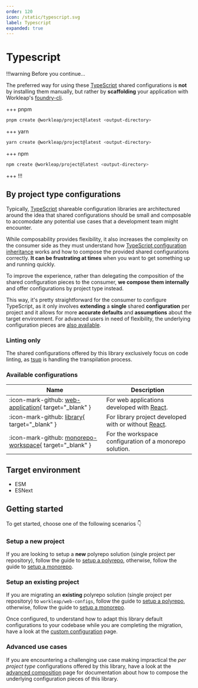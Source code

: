 ```yaml
---
order: 120
icon: /static/typescript.svg
label: Typescript
expanded: true
---
```


# Typescript

!!!warning Before you continue...

The preferred way for using these [TypeScript](https://www.typescriptlang.org/) shared configurations is **not** by installing them manually, but rather by **scaffolding** your application with Workleap's [foundry-cli](https://github.com/gsoft-inc/wl-foundry-cli).

+++ pnpm
```bash
pnpm create @workleap/project@latest <output-directory>
```
+++ yarn
```bash
yarn create @workleap/project@latest <output-directory>
```
+++ npm
```bash
npm create @workleap/project@latest <output-directory>
```
+++
!!!

## By project type configurations

Typically, [TypeScript](https://www.typescriptlang.org/) shareable configuration libraries are architectured around the idea that shared configurations should be small and composable to accomodate any potential use cases that a development team might encounter.

While composability provides flexibility, it also increases the complexity on the consumer side as they must understand how [TypeScript configuration inheritance](https://www.typescriptlang.org/tsconfig#extends) works and how to compose the provided shared configurations correctly. **It can be frustrating at times** when you want to get something up and running quickly.

To improve the experience, rather than delegating the composition of the shared configuration pieces to the consumer, **we compose them internally** and offer configurations by project type instead.

This way, it's pretty straightforward for the consumer to configure TypeScript, as it only involves **extending** a **single** shared **configuration** per project and it allows for more **accurate defaults** and **assumptions** about the target environment. For advanced users in need of flexibility, the underlying configuration pieces are [also available](advanced-composition.md).

### Linting only

The shared configurations offered by this library exclusively focus on code linting, as [tsup](../tsup/default.md) is handling the transpilation process.

### Available configurations

| Name | Description |
| ---  | --- |
| :icon-mark-github: [web-application](https://github.com/gsoft-inc/wl-web-configs/blob/main/packages/typescript-configs/web-application.json){ target="_blank" } | For web applications developed with [React](https://react.dev/). |
| :icon-mark-github: [library](https://github.com/gsoft-inc/wl-web-configs/blob/main/packages/typescript-configs/library.json){ target="_blank" } | For library project developed with or without [React](https://react.dev/). |
| :icon-mark-github: [monorepo-workspace](https://github.com/gsoft-inc/wl-web-configs/blob/main/packages/typescript-configs/monorepo-workspace.json){ target="_blank" } | For the workspace configuration of a monorepo solution. |

## Target environment

- ESM
- ESNext

## Getting started

To get started, choose one of the following scenarios :point_down:

### Setup a new project

If you are looking to setup a **new** polyrepo solution (single project per repository), follow the guide to [setup a polyrepo](setup-polyrepo.md), otherwise, follow the guide to [setup a monorepo](setup-monorepo.md).

### Setup an existing project

If you are migrating an **existing** polyrepo solution (single project per repository) to `workleap/web-configs`, follow the guide to [setup a polyrepo](setup-polyrepo.md), otherwise, follow the guide to [setup a monorepo](setup-monorepo.md).

Once configured, to understand how to adapt this library default configurations to your codebase while you are completing the migration, have a look at the [custom configuration](custom-configuration.md) page.

### Advanced use cases

If you are encountering a challenging use case making impractical the _per project type_ configurations offered by this library, have a look at the [advanced composition](advanced-composition.md) page for documentation about how to compose the underlying configuration pieces of this library.
